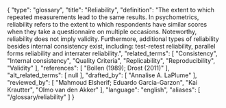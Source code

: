 {
    "type": "glossary",
    "title": "Reliability",
    "definition": "The extent to which repeated measurements lead to the same results. In psychometrics, reliability refers to the extent to which respondents have similar scores when they take a questionnaire on multiple occasions. Noteworthy, reliability does not imply validity. Furthermore, additional types of reliability besides internal consistency exist, including: test-retest reliability, parallel forms reliability and interrater reliability.",
    "related_terms": [
        "Consistency",
        "Internal consistency",
        "Quality Criteria",
        "Replicability",
        "Reproducibility",
        "Validity"
    ],
    "references": [
        "Bollen (1989); Drost (2011)"
    ],
    "alt_related_terms": [
        null
    ],
    "drafted_by": [
        "Annalise A. LaPlume"
    ],
    "reviewed_by": [
        "Mahmoud Elsherif; Eduardo Garcia-Garzon",
        "Kai Krautter",
        "Olmo van den Akker"
    ],
    "language": "english",
    "aliases": [
        "/glossary/reliability"
    ]
}